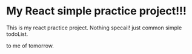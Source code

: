 # My React simple practice project!!!

This is my react practice project. 
Nothing specail!
just common simple todoList.


to me of tomorrow.
